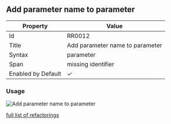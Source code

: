 ## Add parameter name to parameter

| Property | Value |
| -------- | ----- |
| Id | RR0012 |
| Title | Add parameter name to parameter |
| Syntax | parameter |
| Span | missing identifier |
| Enabled by Default | &#x2713; |

### Usage

![Add parameter name to parameter](../../images/refactorings/AddParameterNameToParameter.png)

[full list of refactorings](Refactorings.md)